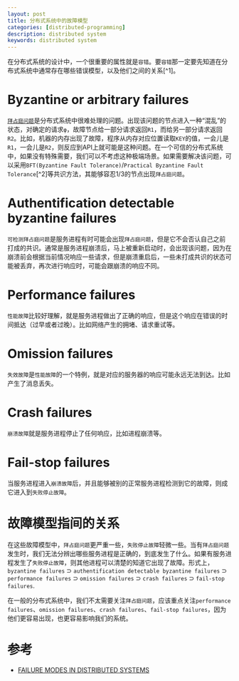 ```yaml
---
layout: post
title: 分布式系统中的故障模型
categories: [distributed-programming]
description: distributed system
keywords: distributed system
---
```


在分布式系统的设计中，一个很重要的属性就是`容错`。要`容错`那一定要先知道在分布式系统中通常存在哪些错误模型，以及他们之间的关系[^1]。

# Byzantine or arbitrary failures
[`拜占庭问题`](https://zh.wikipedia.org/zh/拜占庭将军问题)是分布式系统中很难处理的问题。出现该问题的节点进入一种“混乱”的状态，对确定的请求`φ`，故障节点给一部分请求返回`R1`，而给另一部分请求返回`R2`。比如，机器的内存出现了故障，程序从内存对应位置读取`KEY`的值，一会儿是`R1`，一会儿是`R2`，则反应到API上就可能是这种问题。在一个可信的分布式系统中，如果没有特殊需要，我们可以不考虑这种极端场景。如果需要解决该问题，可以采用`BFT(Byzantine Fault Tolerance)`/`Practical Byzantine Fault Tolerance`[^2]等共识方法，其能够容忍1/3的节点出现`拜占庭问题`。

# Authentification detectable byzantine failures
`可检测拜占庭问题`是服务进程有时可能会出现`拜占庭问题`，但是它不会否认自己之前打成的共识。通常是服务进程崩溃后，马上被重新启动时，会出现该问题，因为在崩溃前会根据当前情况响应一些请求，但是崩溃重启后，一些未打成共识的状态可能被丢弃，再次进行响应时，可能会跟崩溃的响应不同。

# Performance failures
`性能故障`比较好理解，就是服务进程做出了正确的响应，但是这个响应在错误的时间抵达（过早或者过晚）。比如网络产生的拥堵、请求重试等。

# Omission failures
`失效故障`是`性能故障`的一个特例，就是对应的服务器的响应可能永远无法到达。比如产生了消息丢失。

# Crash failures
`崩溃故障`就是服务进程停止了任何响应，比如进程崩溃等。

# Fail-stop failures
当服务进程进入`崩溃故障`后，并且能够被别的正常服务进程检测到它的故障，则成它进入到`失败停止故障`。

# 故障模型指间的关系
在这些故障模型中，`拜占庭问题`更严重一些，`失败停止故障`轻微一些。当有`拜占庭问题`发生时，我们无法分辨出哪些服务进程是正确的，到底发生了什么。如果有服务进程发生了`失败停止故障`，则其他进程可以清楚的知道它出现了故障。形式上，`byzantine failures` ⊃ `authentification detectable byzantine failures` ⊃ `performance failures` ⊃ `omission failures` ⊃ `crash failures` ⊃ `fail-stop failures`.

在一般的分布式系统中，我们不太需要关注`拜占庭问题`，应该重点关注`performance failures`、`omission failures`、`crash failures`、`fail-stop failures`，因为他们更容易出现，也更容易影响我们的系统。

# 参考
* [FAILURE MODES IN DISTRIBUTED SYSTEMS](http://alvaro-videla.com/2013/12/failure-modes-in-distributed-systems.html)
